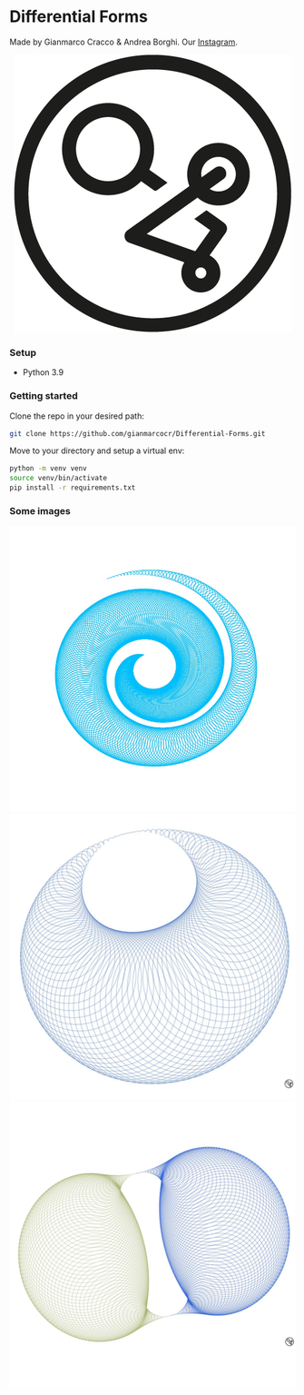 # Differential Forms

Made by Gianmarco Cracco & Andrea Borghi. Our [Instagram](https://instagram.com/differentialforms?igshid=YmMyMTA2M2Y=).

<p align="center">
  <img src=logo/logo_DF-PNG.png alt="">
</p>

[//]: # (<img src="./Sample_imgs/sample_plot.jpg" width=""/>)
### Setup
* Python 3.9

### Getting started
Clone the repo in your desired path:
```bash
git clone https://github.com/gianmarcocr/Differential-Forms.git
```

Move to your directory and setup a virtual env:
```bash
python -m venv venv
source venv/bin/activate
pip install -r requirements.txt
```

### Some images
![](sample_imgs/sample_plot1.jpg)
![](sample_imgs/sample_plot2.jpg)
![](sample_imgs/sample_plot3.jpg)